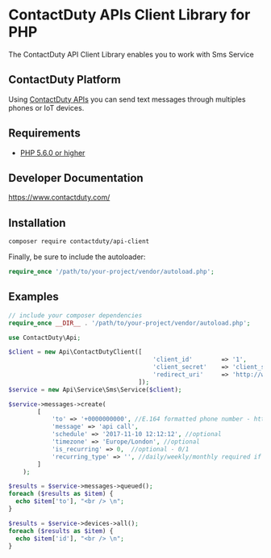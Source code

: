 # ContactDuty APIs Client Library for PHP #

The ContactDuty API Client Library enables you to work with Sms Service

## ContactDuty Platform
Using [ContactDuty APIs](https://www.contactduty.com/) you can send text messages through multiples phones or IoT devices.

## Requirements ##
* [PHP 5.6.0 or higher](http://www.php.net/)

## Developer Documentation ##
https://www.contactduty.com/

## Installation ##

```sh
composer require contactduty/api-client
```

Finally, be sure to include the autoloader:

```php
require_once '/path/to/your-project/vendor/autoload.php';
```

## Examples ##

```php
// include your composer dependencies
require_once __DIR__ . '/path/to/your-project/vendor/autoload.php';

use ContactDuty\Api;

$client = new Api\ContactDutyClient([
                                        'client_id'        => '1',
                                        'client_secret'    => 'client_secret',
                                        'redirect_uri'     => 'http://www.client.com/callback'
                                    ]);
$service = new Api\Service\Sms\Service($client);

$service->messages->create(
        [
            'to' => '+0000000000', //E.164 formatted phone number - https://en.wikipedia.org/wiki/E.164
            'message' => 'api call',
            'schedule' => '2017-11-10 12:12:12', //optional
            'timezone' => 'Europe/London', //optional
            'is_recurring' => 0,  //optional - 0/1
            'recurring_type' => '', //daily/weekly/monthly required if is_recurring == 1
        ]
    );

$results = $service->messages->queued();
foreach ($results as $item) {
  echo $item['to'], "<br /> \n";
}

$results = $service->devices->all();
foreach ($results as $item) {
  echo $item['id'], "<br /> \n";
}
```
